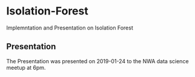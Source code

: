 # Isolation-Forest
Implemntation and Presentation on Isolation Forest

## Presentation
The Presentation was presented on 2019-01-24 to the NWA data science meetup at 6pm.
